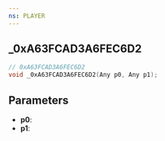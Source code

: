 ```yaml
---
ns: PLAYER
---
```

## _0xA63FCAD3A6FEC6D2

```c
// 0xA63FCAD3A6FEC6D2
void _0xA63FCAD3A6FEC6D2(Any p0, Any p1);
```

## Parameters
* **p0**:
* **p1**:
